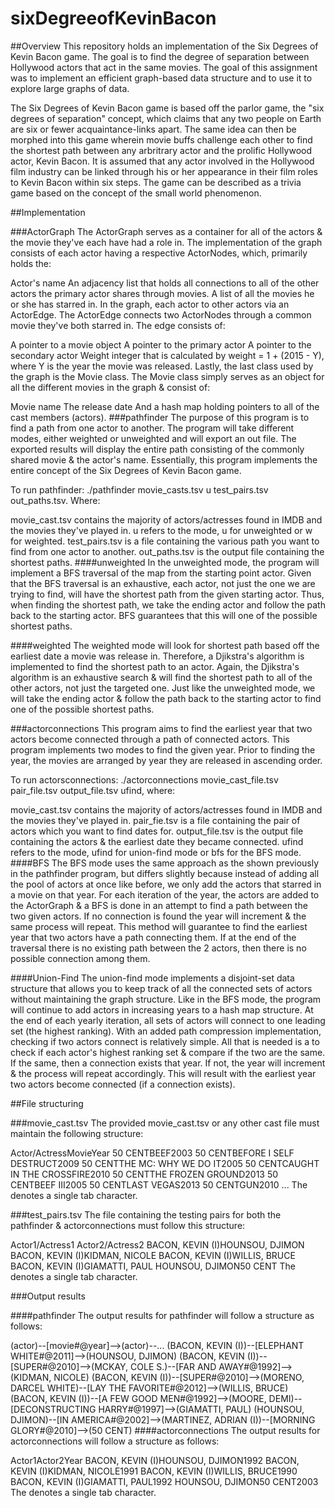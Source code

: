 # sixDegreeofKevinBacon

##Overview This repository holds an implementation of the Six Degrees of Kevin Bacon game. The goal is to find the degree of separation between Hollywood actors that act in the same movies. The goal of this assignment was to implement an efficient graph-based data structure and to use it to explore large graphs of data.

The Six Degrees of Kevin Bacon game is based off the parlor game, the "six degrees of separation" concept, which claims that any two people on Earth are six or fewer acquaintance-links apart. The same idea can then be morphed into this game wherein movie buffs challenge each other to find the shortest path between any arbritrary actor and the prolific Hollywood actor, Kevin Bacon. It is assumed that any actor involved in the Hollywood film industry can be linked through his or her appearance in their film roles to Kevin Bacon within six steps. The game can be described as a trivia game based on the concept of the small world phenomenon.

##Implementation

###ActorGraph The ActorGraph serves as a container for all of the actors & the movie they've each have had a role in. The implementation of the graph consists of each actor having a respective ActorNodes, which, primarily holds the:

Actor's name
An adjacency list that holds all connections to all of the other actors the primary actor shares through movies.
A list of all the movies he or she has starred in.
In the graph, each actor to other actors via an ActorEdge. The ActorEdge connects two ActorNodes through a common movie they've both starred in. The edge consists of:

A pointer to a movie object
A pointer to the primary actor
A pointer to the secondary actor
Weight integer that is calculated by weight = 1 + (2015 - Y), where Y is the year the movie was released.
Lastly, the last class used by the graph is the Movie class. The Movie class simply serves as an object for all the different movies in the graph & consist of:

Movie name
The release date
And a hash map holding pointers to all of the cast members (actors).
###pathfinder The purpose of this program is to find a path from one actor to another. The program will take different modes, either weighted or unweighted and will export an out file. The exported results will display the entire path consisting of the commonly shared movie & the actor's name. Essentially, this program implements the entire concept of the Six Degrees of Kevin Bacon game.

To run pathfinder: ./pathfinder movie_casts.tsv u test_pairs.tsv out_paths.tsv. Where:

movie_cast.tsv contains the majority of actors/actresses found in IMDB and the movies they've played in.
u refers to the mode, u for unweighted or w for weighted.
test_pairs.tsv is a file containing the various path you want to find from one actor to another.
out_paths.tsv is the output file containing the shortest paths.
####unweighted In the unweighted mode, the program will implement a BFS traversal of the map from the starting point actor. Given that the BFS traversal is an exhaustive, each actor, not just the one we are trying to find, will have the shortest path from the given starting actor. Thus, when finding the shortest path, we take the ending actor and follow the path back to the starting actor. BFS guarantees that this will one of the possible shortest paths.

####weighted The weighted mode will look for shortest path based off the earliest date a movie was release in. Therefore, a Djikstra's algorithm is implemented to find the shortest path to an actor. Again, the Djikstra's algorithm is an exhaustive search & will find the shortest path to all of the other actors, not just the targeted one. Just like the unweighted mode, we will take the ending actor & follow the path back to the starting actor to find one of the possible shortest paths.

###actorconnections This program aims to find the earliest year that two actors become connected through a path of connected actors. This program implements two modes to find the given year. Prior to finding the year, the movies are arranged by year they are released in ascending order.

To run actorsconnections: ./actorconnections movie_cast_file.tsv pair_file.tsv output_file.tsv ufind, where:

movie_cast.tsv contains the majority of actors/actresses found in IMDB and the movies they've played in.
pair_fie.tsv is a file containing the pair of actors which you want to find dates for.
output_file.tsv is the output file containing the actors & the earliest date they became connected.
ufind refers to the mode, ufind for union-find mode or bfs for the BFS mode.
####BFS The BFS mode uses the same approach as the shown previously in the pathfinder program, but differs slightly because instead of adding all the pool of actors at once like before, we only add the actors that starred in a movie on that year. For each iteration of the year, the actors are added to the ActorGraph & a BFS is done in an attempt to find a path between the two given actors. If no connection is found the year will increment & the same process will repeat. This method will guarantee to find the earliest year that two actors have a path connecting them. If at the end of the traversal there is no existing path between the 2 actors, then there is no possible connection among them.

####Union-Find The union-find mode implements a disjoint-set data structure that allows you to keep track of all the connected sets of actors without maintaining the graph structure. Like in the BFS mode, the program will continue to add actors in increasing years to a hash map structure. At the end of each yearly iteration, all sets of actors will connect to one leading set (the highest ranking). With an added path compression implementation, checking if two actors connect is relatively simple. All that is needed is a to check if each actor's highest ranking set & compare if the two are the same. If the same, then a connection exists that year. If not, the year will increment & the process will repeat accordingly. This will result with the earliest year two actors become connected (if a connection exists).

##File structuring

###movie_cast.tsv The provided movie_cast.tsv or any other cast file must maintain the following structure:

Actor/Actress<TAB>Movie<TAB>Year
50 CENT<TAB>BEEF<TAB>2003
50 CENT<TAB>BEFORE I SELF DESTRUCT<TAB>2009
50 CENT<TAB>THE MC: WHY WE DO IT<TAB>2005
50 CENT<TAB>CAUGHT IN THE CROSSFIRE<TAB>2010
50 CENT<TAB>THE FROZEN GROUND<TAB>2013
50 CENT<TAB>BEEF III<TAB>2005
50 CENT<TAB>LAST VEGAS<TAB>2013
50 CENT<TAB>GUN<TAB>2010
...
The <TAB> denotes a single tab character.

###test_pairs.tsv The file containing the testing pairs for both the pathfinder & actorconnections must follow this structure:

Actor1/Actress1 Actor2/Actress2
BACON, KEVIN (I)<TAB>HOUNSOU, DJIMON
BACON, KEVIN (I)<TAB>KIDMAN, NICOLE
BACON, KEVIN (I)<TAB>WILLIS, BRUCE
BACON, KEVIN (I)<TAB>GIAMATTI, PAUL
HOUNSOU, DJIMON<TAB>50 CENT
The <TAB> denotes a single tab character.

###Output results

####pathfinder The output results for pathfinder will follow a structure as follows:

(actor)--[movie#@year]-->(actor)--...
(BACON, KEVIN (I))--[ELEPHANT WHITE#@2011]-->(HOUNSOU, DJIMON)
(BACON, KEVIN (I))--[SUPER#@2010]-->(MCKAY, COLE S.)--[FAR AND AWAY#@1992]-->(KIDMAN, NICOLE)
(BACON, KEVIN (I))--[SUPER#@2010]-->(MORENO, DARCEL WHITE)--[LAY THE FAVORITE#@2012]-->(WILLIS, BRUCE)
(BACON, KEVIN (I))--[A FEW GOOD MEN#@1992]-->(MOORE, DEMI)--[DECONSTRUCTING HARRY#@1997]-->(GIAMATTI, PAUL)
(HOUNSOU, DJIMON)--[IN AMERICA#@2002]-->(MARTINEZ, ADRIAN (I))--[MORNING GLORY#@2010]-->(50 CENT)
####actorconnections The output results for actorconnections will follow a structure as follows:

Actor1<TAB>Actor2<TAB>Year
BACON, KEVIN (I)<TAB>HOUNSOU, DJIMON1992
BACON, KEVIN (I)<TAB>KIDMAN, NICOLE1991
BACON, KEVIN (I)<TAB>WILLIS, BRUCE1990
BACON, KEVIN (I)<TAB>GIAMATTI, PAUL1992
HOUNSOU, DJIMON<TAB>50 CENT2003
The <TAB> denotes a single tab character.
